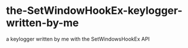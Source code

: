# the-SetWindowHookEx-keylogger-written-by-me
a keylogger written by me with the SetWindowsHookEx API

